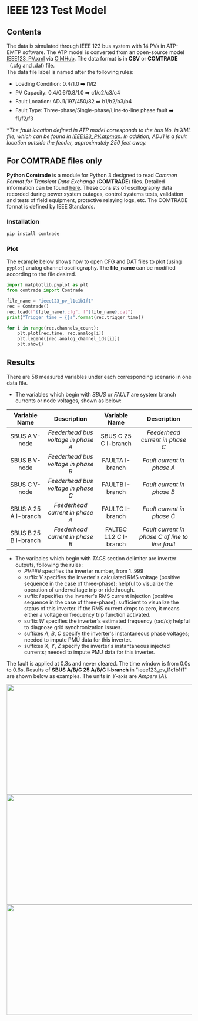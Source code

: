 # IEEE 123 Test Model
## Contents
The data is simulated through IEEE 123 bus system with 14 PVs in ATP-EMTP software. The ATP model is converted from an open-source model [IEEE123_PV.xml](https://github.com/GRIDAPPSD/CIMHub/blob/feature/SETO/OEDI/xml/IEEE123_PV.xml) via [CIMHub](https://github.com/GRIDAPPSD/CIMHub/tree/feature/SETO). The data format is in **CSV** or **COMTRADE**（.cfg and .dat) file.<br>
The data file label is named after the following rules:<br>
* Loading Condition: 0.4/1.0 ➡️ l1/l2<br>
* PV Capacity: 0.4/0.6/0.8/1.0 ➡️ c1/c2/c3/c4<br>
* Fault Location: ADJ1/197/450/82 ➡️ b1/b2/b3/b4<br>
* Fault Type: Three-phase/Single-phase/Line-to-line phase fault ➡️ f1/f2/f3<br>

*_The fault location defined in ATP model corresponds to the bus No. in XML file, which can be found in [IEEE123_PV.atpmap](https://github.com/yuqingdong0/Transient-Data-for-OEDI/blob/main/Simulation%20Data/IEEE%20123/IEEE123_PV.atpmap). In addition, ADJ1 is a fault location outside the feeder, approximately 250 feet away._<br>

## For COMTRADE files only
**Python Comtrade** is a module for Python 3 designed to read *Common Format for Transient Data Exchange* (**COMTRADE**) files. Detailed information can be found [here](https://github.com/dparrini/python-comtrade). These consists of oscillography data recorded during power system outages, control systems tests, validation and tests of field equipment, protective relaying logs, etc. The COMTRADE format is defined by IEEE Standards.
### Installation

```python
pip install comtrade
```

### Plot
The example below shows how to open CFG and DAT files to plot (using `pyplot`) analog channel oscillography. The **file_name** can be modified according to the file desired.

```python
import matplotlib.pyplot as plt
from comtrade import Comtrade

file_name = "ieee123_pv_l1c1b1f1"
rec = Comtrade()
rec.load(f"{file_name}.cfg", f"{file_name}.dat")
print("Trigger time = {}s".format(rec.trigger_time))

for i in range(rec.channels_count):
    plt.plot(rec.time, rec.analog[i])
    plt.legend([rec.analog_channel_ids[i]])
    plt.show()
```

## Results
There are 58 measured variables under each corresponding scenario in one data file.
* The variables which begin with _SBUS_ or _FAULT_ are system branch currents or node voltages, shown as below:

| Variable Name | Description | Variable Name | Description |
| :---: | :---: | :---: | :---: |
| SBUS A V-node | *Feederhead bus voltage in phase A* | SBUS C 25 C I-branch | *Feederhead current in phase C* |
| SBUS B V-node | *Feederhead bus voltage in phase B* | FAULTA I-branch | *Fault current in phase A* | 
| SBUS C V-node | *Feederhead bus voltage in phase C* | FAULTB I-branch | *Fault current in phase B* | 
| SBUS A 25 A I-branch | *Feederhead current in phase A* | FAULTC I-branch | *Fault current in phase C* | 
| SBUS B 25 B I-branch | *Feederhead current in phase B* | FALTBC 112 C I-branch | *Fault current in phase C of line to line fault* | 

* The varibales which begin with _TACS_ section delimiter are inverter outputs, following the rules:
    * _PV###_ specifies the inverter number, from 1..999
    * suffix _V_ specifies the inverter's calculated RMS voltage (positive sequence in the case of three-phase); helpful to visualize the operation of undervoltage trip or ridethrough.
    * suffix _I_ specifies the inverter's RMS current injection (positive sequence in the case of three-phase); sufficient to visualize the status of this inverter. If the RMS current drops to zero, it means either a voltage or frequency trip function activated.
    * suffix _W_ specifies the inverter's estimated frequency (rad/s); helpful to diagnose grid synchronization issues.
    * suffixes _A_, _B_, _C_ specify the inverter's instantaneous phase voltages; needed to impute PMU data for this inverter.
    * suffixes _X_, _Y_, _Z_ specify the inverter's instantaneous injected currents; needed to impute PMU data for this inverter.


The fault is applied at 0.3s and never cleared. The time window is from 0.0s to 0.6s. Results of **SBUS A/B/C 25 A/B/C I-branch** in "ieee123_pv_l1c1b1f1" are shown below as examples. The units in *Y*-axis are *Ampere* (*A*).<br>

<div align=center><img src="https://user-images.githubusercontent.com/113486786/205838702-e1ed48c9-12df-47ed-a4f7-42fc1b681617.png" width="600" height="300">
<div align=center><img src="https://user-images.githubusercontent.com/113486786/205838721-df475388-3c5f-4ee6-ad7c-bcd782be61c1.png" width="600" height="300">
<div align=center><img src="https://user-images.githubusercontent.com/113486786/205838745-1361b8d2-f49a-441f-9c2f-3a56611481af.png" width="600" height="300">


